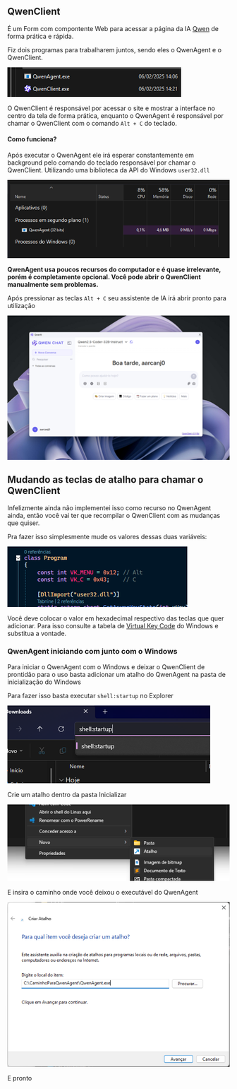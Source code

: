 ## QwenClient

É um Form com compontente Web para acessar a página da IA [Qwen](https://qwenlm.ai/) de forma prática e rápida.

Fiz dois programas para trabalharem juntos, sendo eles o QwenAgent e o QwenClient.

<img src=".\img\01.png" />

O QwenClient é responsável por acessar o site e mostrar a interface no centro da tela de forma prática, enquanto o QwenAgent é responsável por chamar o QwenClient com o comando `Alt + C` do teclado.



#### Como funciona?

Após executar o QwenAgent ele irá esperar constantemente em background pelo comando do teclado responsável por chamar o QwenClient. Utilizando uma biblioteca da API do Windows `user32.dll`

<img src=".\img\02.png" />

**QwenAgent usa poucos recursos do computador e é quase irrelevante, porém é completamente opcional. Você pode abrir o QwenClient manualmente sem problemas.**

Após pressionar as teclas `Alt + C` seu assistente de IA irá abrir pronto para utilização

<img src=".\img\03.png" style="zoom: 55%;" />





## Mudando as teclas de atalho para chamar o QwenClient

Infelizmente ainda não implementei isso como recurso no QwenAgent ainda, então você vai ter que recompilar o QwenClient com as mudanças que quiser.

Pra fazer isso simplesmente mude os valores dessas duas variáveis:

<img src=".\img\04.png" />



Você deve colocar o valor em hexadecimal respectivo das teclas que quer adicionar. Para isso consulte a tabela de [Virtual Key Code](https://learn.microsoft.com/en-us/windows/win32/inputdev/virtual-key-codes) do Windows e substitua a vontade. 

### QwenAgent iniciando com junto com o Windows

Para iniciar o QwenAgent com o Windows e deixar o QwenClient de prontidão para o uso basta adicionar um atalho do QwenAgent na pasta de inicialização do Windows

Para fazer isso basta executar `shell:startup` no Explorer 

<img src=".\img\05.png" />

Crie um atalho dentro da pasta Inicializar

<img src=".\img\06.png" />

E insira o caminho onde você deixou o executável do QwenAgent

<img src=".\img\07.png" />

E pronto

